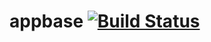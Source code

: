 # appbase [![Build Status](https://travis-ci.org/ebundala/appbase.svg?branch=master)](https://travis-ci.org/ebundala/appbase)
